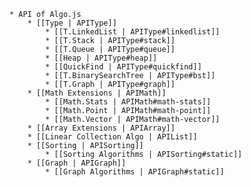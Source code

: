 <!--	* [[Readme of Algo.js|Home]]
		* [[File | Home#file-structure]]
		* [[Filename | Home#initial-filename-and-its-meaning]]
		* [[Namespace | Home#filename-and-so-called-namespace]]
		* [[private and Public | Home#private-and-public-member]]
		* [[Instance and Static | Home#instance-and-static]]
		* [[var name | Home#variable-name]]
		* [[varStyle | Home#lower-and-upper]]
		* [[Error | Home#error-message]]
		* [[Unit Test | Home#unit-test]]
		* [[Code Coverage | Home#code-coverage]]
		* [[References | Home#references]] 
-->
	* API of Algo.js
		* [[Type | APIType]]
			* [[T.LinkedList | APIType#linkedlist]]
			* [[T.Stack | APIType#stack]]
			* [[T.Queue | APIType#queue]]
			* [[Heap | APIType#heap]]
			* [[QuickFind | APIType#quickfind]]
			* [[T.BinarySearchTree | APIType#bst]]
			* [[T.Graph | APIType#graph]]
		* [[Math Extensions | APIMath]]
			* [[Math.Stats | APIMath#math-stats]]
			* [[Math.Point | APIMath#math-point]]
			* [[Math.Vector | APIMath#math-vector]]
		* [[Array Extensions | APIArray]]
		* [[Linear Collection Algo | APIList]]
		* [[Sorting | APISorting]]
			* [[Sorting Algorithms | APISorting#static]]
		* [[Graph | APIGraph]]
			* [[Graph Algorithms | APIGraph#static]]
